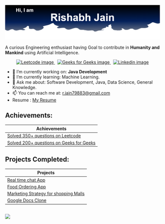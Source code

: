  <img src="https://raw.githubusercontent.com/rishbh/rishbh/main/Title.png" alt="Title image">
 

A curious Engineering enthusiast having Goal to contribute in **Humanity and Mankind** using Artificial Intelligence.

<p align='center'>
  <a href="https://leetcode.com/rishbhjain/">
    <img src="https://img.shields.io/badge/-LeetCode-FFA116?style=for-the-badge&logo=LeetCode&logoColor=black" alt="Leetcode image">
  </a>
  &nbsp;
  <a href="https://auth.geeksforgeeks.org/user/jainrishb/profile">
    <img src="https://img.shields.io/badge/GeeksforGeeks-298D46?style=for-the-badge&logo=geeksforgeeks&logoColor=white" alt="Geeks for Geeks image">
  </a>
  &nbsp;
  <a href="https://www.linkedin.com/in/rishabh2002/">
    <img src="https://img.shields.io/badge/LinkedIn-0077B5?style=for-the-badge&logo=linkedin&logoColor=white" alt="Linkedin image">
  </a>
</p>


- 🔭 I’m currently working on:  **Java Development**
- 🌱 I’m currently learning:  Machine Learning.
- 💬 Ask me about: Software Development, Java, Data Science, General Knowledge.
- 📫 You can reach me at:   [r.jain79883@gmail.com](mailto:r.jain79883@gmail.com)
- Resume : [My Resume](https://github.com/rishbh/rishbh/blob/main/Rishabh%20Jain%20Resume.pdf)


## Achievements:

| Achievements | 
| --------------------- | 
| [Solved 350+ questions on Leetcode](https://leetcode.com/rishbhjain/)  | 
| [Solved 200+ questions on Geeks for Geeks](https://auth.geeksforgeeks.org/user/jainrishb/profile)  | 


## Projects Completed:

| Projects | 
| --------------------- | 
| [Real time chat App](https://vartasadhan.herokuapp.com/)  | 
| [Food Ordering App](https://github.com/rishbh/pizzaapp)  | 
| [Marketing Strategy for shopping Malls](https://github.com/rishbh/Marketing-Strategy-for-shopping-mall) | 
| [Google Docs Clone](https://github.com/rishbh/googledoc)  | 

<br>
<img src= 'https://github-readme-stats.vercel.app/api?username=rishbh&show_icons=true&theme=algolia&hide=prs,contribs'>
